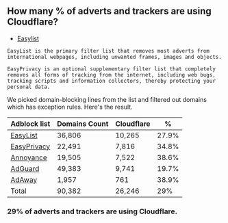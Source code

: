 ## How many % of adverts and trackers are using Cloudflare?


- [Easylist](https://web.archive.org/web/20210516110248/https://easylist.to/)
```
EasyList is the primary filter list that removes most adverts from international webpages, including unwanted frames, images and objects.

EasyPrivacy is an optional supplementary filter list that completely removes all forms of tracking from the internet, including web bugs, tracking scripts and information collectors, thereby protecting your personal data.
```


We picked domain-blocking lines from the list and filtered out domains which has exception rules.
Here's the result.


| Adblock list | Domains Count | Cloudflare | % |
| --- | --- | --- | --- |
| [EasyList](https://easylist.to/easylist/easylist.txt) | 36,806 | 10,265 | 27.9% |
| [EasyPrivacy](https://easylist.to/easylist/easyprivacy.txt) | 22,491 | 7,816 | 34.8% |
| [Annoyance](https://secure.fanboy.co.nz/fanboy-annoyance.txt) | 19,505 | 7,522 | 38.6% |
| [AdGuard](https://adguardteam.github.io/AdGuardSDNSFilter/Filters/filter.txt) | 49,383 | 9,741 | 19.7% |
| [AdAway](https://raw.githubusercontent.com/AdAway/adaway.github.io/master/hosts.txt) | 1,957 | 761 | 38.9% |
| Total | 90,382 | 26,246 | 29% |


### 29% of adverts and trackers are using Cloudflare.